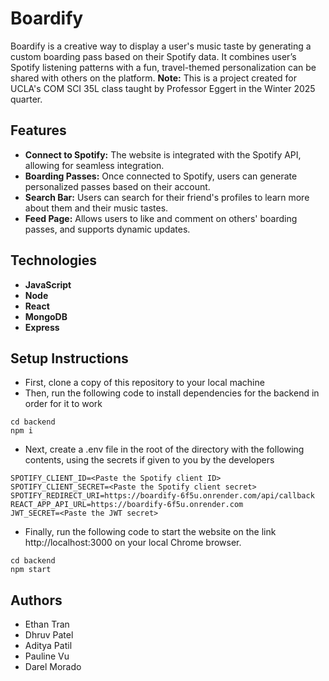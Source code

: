 # Boardify
Boardify is a creative way to display a user's music taste by generating a custom boarding pass based on their Spotify data. 
It combines user’s Spotify listening patterns with a fun, travel-themed personalization can be shared with others on the platform. 
**Note:** This is a project created for UCLA's COM SCI 35L class taught by Professor Eggert in the Winter 2025 quarter.


## Features
- **Connect to Spotify:** The website is integrated with the Spotify API, allowing for seamless integration.
- **Boarding Passes:** Once connected to Spotify, users can generate personalized passes based on their account.
- **Search Bar:** Users can search for their friend's profiles to learn more about them and their music tastes.
- **Feed Page:** Allows users to like and comment on others' boarding passes, and supports dynamic updates.


## Technologies
- **JavaScript** 
- **Node** 
- **React** 
- **MongoDB** 
- **Express**


## Setup Instructions
- First, clone a copy of this repository to your local machine
- Then, run the following code to install dependencies for the backend in order for it to work
```
cd backend
npm i
```
- Next, create a .env file in the root of the directory with the following contents, using the secrets if given to you by the developers
```
SPOTIFY_CLIENT_ID=<Paste the Spotify client ID>
SPOTIFY_CLIENT_SECRET=<Paste the Spotify client secret>
SPOTIFY_REDIRECT_URI=https://boardify-6f5u.onrender.com/api/callback
REACT_APP_API_URL=https://boardify-6f5u.onrender.com
JWT_SECRET=<Paste the JWT secret>
```
- Finally, run the following code to start the website on the link http://localhost:3000 on your local Chrome browser.
```
cd backend
npm start
```


## Authors
- Ethan Tran
- Dhruv Patel
- Aditya Patil
- Pauline Vu
- Darel Morado